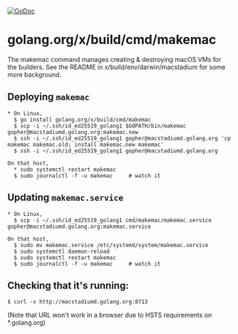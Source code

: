 [![GoDoc](https://godoc.org/golang.org/x/build/cmd/makemac?status.svg)](https://godoc.org/golang.org/x/build/cmd/makemac)

# golang.org/x/build/cmd/makemac

The makemac command manages creating & destroying macOS VMs for the
builders. See the README in x/build/env/darwin/macstadium for some
more background.

## Deploying `makemac`

```
* On Linux,
  $ go install golang.org/x/build/cmd/makemac
  $ scp -i ~/.ssh/id_ed25519_golang1 $GOPATH/bin/makemac gopher@macstadiumd.golang.org:makemac.new
  $ ssh -i ~/.ssh/id_ed25519_golang1 gopher@macstadiumd.golang.org 'cp makemac makemac.old; install makemac.new makemac'
  $ ssh -i ~/.ssh/id_ed25519_golang1 gopher@macstadiumd.golang.org

On that host,
  * sudo systemctl restart makemac
  $ sudo journalctl -f -u makemac     # watch it
```

## Updating `makemac.service`

```
* On Linux,
  $ scp -i ~/.ssh/id_ed25519_golang1 cmd/makemac/makemac.service gopher@macstadiumd.golang.org:makemac.service

On that host,
  $ sudo mv makemac.service /etc/systemd/system/makemac.service
  $ sudo systemctl daemon-reload
  $ sudo systemctl restart makemac
  $ sudo journalctl -f -u makemac     # watch it
```

## Checking that it's running:

```
$ curl -v http://macstadiumd.golang.org:8713
```

(Note that URL won't work in a browser due to HSTS requirements on
 *.golang.org)
